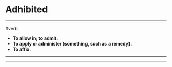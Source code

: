 # Adhibited
---
#verb
- **To allow in; to admit.**
- **To apply or administer (something, such as a remedy).**
- **To affix.**
---
---
